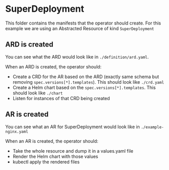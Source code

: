 # SuperDeployment
This folder contains the manifests that the operator should create. For this example we are using an Abstracted Resource of kind `SuperDeployment`

## ARD is created
You can see what the ARD would look like in `./definition/ard.yaml`.

When an ARD is created, the operator should:
- Create a CRD for the AR based on the ARD (exactly same schema but removing `spec.versions[*].templates`). This should look like `./crd.yaml`
- Create a Helm chart based on the `spec.versions[*].templates`. This should look like `./chart`
- Listen for instances of that CRD being created

## AR is created
You can see what an AR for SuperDeployment would look like in `./example-nginx.yaml`

When an AR is created, the operator should:
- Take the whole resource and dump it in a values.yaml file
- Render the Helm chart with those values
- kubectl apply the rendered files